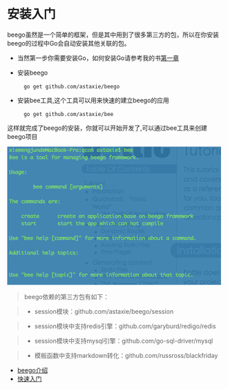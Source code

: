 # 安装入门
beego虽然是一个简单的框架，但是其中用到了很多第三方的包，所以在你安装beego的过程中Go会自动安装其他关联的包。

- 当然第一步你需要安装Go，如何安装Go请参考我的书[第一章](https://github.com/astaxie/build-web-application-with-golang/blob/master/ebook/01.1.md)

- 安装beego

		go get github.com/astaxie/beego
		
- 安装bee工具,这个工具可以用来快速的建立beego的应用

		go get github.com/astaxie/bee		

这样就完成了beego的安装，你就可以开始开发了,可以通过bee工具来创建beego项目

![](images/bee.png)

>beego依赖的第三方包有如下：

> - session模块：github.com/astaxie/beego/session

> - session模块中支持redis引擎：github.com/garyburd/redigo/redis

> - session模块中支持mysql引擎：github.com/go-sql-driver/mysql

> - 模板函数中支持markdown转化：github.com/russross/blackfriday


- [beego介绍](README.md)
- [快速入门](Quickstart.md)